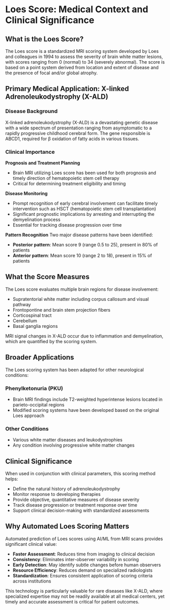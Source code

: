 # Loes Score: Medical Context and Clinical Significance

## What is the Loes Score?

The Loes score is a standardized MRI scoring system developed by Loes and colleagues in 1994 to assess the severity of brain white matter lesions, with scores ranging from 0 (normal) to 34 (severely abnormal). The score is based on a point system derived from location and extent of disease and the presence of focal and/or global atrophy.

## Primary Medical Application: X-linked Adrenoleukodystrophy (X-ALD)

### Disease Background
X-linked adrenoleukodystrophy (X-ALD) is a devastating genetic disease with a wide spectrum of presentation ranging from asymptomatic to a rapidly progressive childhood cerebral form. The gene responsible is ABCD1, required for β oxidation of fatty acids in various tissues.

### Clinical Importance

**Prognosis and Treatment Planning**
- Brain MRI utilizing Loes score has been used for both prognosis and timely direction of hematopoietic stem cell therapy
- Critical for determining treatment eligibility and timing

**Disease Monitoring**
- Prompt recognition of early cerebral involvement can facilitate timely intervention such as HSCT (hematopoietic stem cell transplantation)
- Significant prognostic implications by arresting and interrupting the demyelination process
- Essential for tracking disease progression over time

**Pattern Recognition**
Two major disease patterns have been identified:
- **Posterior pattern**: Mean score 9 (range 0.5 to 25), present in 80% of patients
- **Anterior pattern**: Mean score 10 (range 2 to 18), present in 15% of patients

## What the Score Measures

The Loes score evaluates multiple brain regions for disease involvement:
- Supratentorial white matter including corpus callosum and visual pathway
- Frontopontine and brain stem projection fibers
- Corticospinal tract
- Cerebellum
- Basal ganglia regions

MRI signal changes in X-ALD occur due to inflammation and demyelination, which are quantified by the scoring system.

## Broader Applications

The Loes scoring system has been adapted for other neurological conditions:

### Phenylketonuria (PKU)
- Brain MRI findings include T2-weighted hyperintense lesions located in parieto-occipital regions
- Modified scoring systems have been developed based on the original Loes approach

### Other Conditions
- Various white matter diseases and leukodystrophies
- Any condition involving progressive white matter changes

## Clinical Significance

When used in conjunction with clinical parameters, this scoring method helps:
- Define the natural history of adrenoleukodystrophy
- Monitor response to developing therapies
- Provide objective, quantitative measures of disease severity
- Track disease progression or treatment response over time
- Support clinical decision-making with standardized assessments

## Why Automated Loes Scoring Matters

Automated prediction of Loes scores using AI/ML from MRI scans provides significant clinical value:

- **Faster Assessment**: Reduces time from imaging to clinical decision
- **Consistency**: Eliminates inter-observer variability in scoring
- **Early Detection**: May identify subtle changes before human observers
- **Resource Efficiency**: Reduces demand on specialized radiologists
- **Standardization**: Ensures consistent application of scoring criteria across institutions

This technology is particularly valuable for rare diseases like X-ALD, where specialized expertise may not be readily available at all medical centers, yet timely and accurate assessment is critical for patient outcomes.